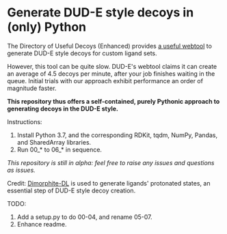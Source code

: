 # Generate DUD-E style decoys in (only) Python

The Directory of Useful Decoys (Enhanced) provides [a useful webtool](http://dude.docking.org/generate) to generate DUD-E style decoys for custom ligand sets.

However, this tool can be quite slow. DUD-E's webtool claims it can create an average of 4.5 decoys per minute, after your job finishes waiting in the queue. Initial trials with our approach exhibit performance an order of magnitude faster.

**This repository thus offers a self-contained, purely Pythonic approach to generating decoys in the DUD-E style.**

Instructions:
1. Install Python 3.7, and the corresponding RDKit, tqdm, NumPy, Pandas, and SharedArray libraries.
2. Run 00_\* to 06_\* in sequence.

*This repository is still in alpha: feel free to raise any issues and questions as issues.*

Credit: [Dimorphite-DL](https://durrantlab.pitt.edu/dimorphite-dl/) is used to generate ligands' protonated states, an essential step of DUD-E style decoy creation.

TODO:
1. Add a setup.py to do 00-04, and rename 05-07.
2. Enhance readme.

